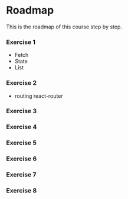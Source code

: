 # Roadmap

This is the roadmap of this course step by step.

### Exercise 1

- Fetch
- State
- List

### Exercise 2

- routing react-router


### Exercise 3
### Exercise 4
### Exercise 5
### Exercise 6
### Exercise 7
### Exercise 8
